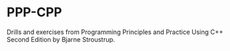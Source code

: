 # PPP-CPP
Drills and exercises from Programming Principles and Practice Using C++ Second Edition by Bjarne Stroustrup.
